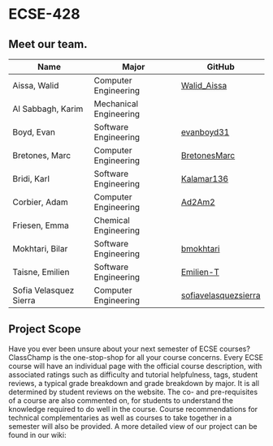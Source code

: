 # ECSE-428

## Meet our team.

| **Name**                    | **Major**                 | **GitHub**                                           | 
|-----------------------------|---------------------------|------------------------------------------------------|
| Aissa, Walid                | Computer Engineering      | [Walid_Aissa](https://github.com/WalidAissa)         | 
| Al Sabbagh, Karim           | Mechanical Engineering    |                                                      |
| Boyd, Evan                  | Software Engineering      | [evanboyd31](https://github.com/evanboyd31)          |
| Bretones, Marc              | Computer Engineering      |[BretonesMarc](https://github.com/bretonesmarc)       | 
| Bridi, Karl                 | Software Engineering      | [Kalamar136](https://github.com/Kalamar136)          |
| Corbier, Adam               | Computer Engineering      | [Ad2Am2](https://github.com/Ad2Am2)                  |  
| Friesen, Emma               | Chemical Engineering      |                                                      |
| Mokhtari, Bilar             | Software Engineering      | [bmokhtari](https://github.com/bmokhtari)            |
| Taisne, Emilien             | Software Engineering      |  [Emilien-T](https://github.com/Emilien-T)           |
| Sofia Velasquez Sierra      | Computer Engineering      | [sofiavelasquezsierra](https://github.com/sofiavelasquezsierra) | 


## Project Scope

Have you ever been unsure about your next semester of ECSE courses? ClassChamp is the one-stop-shop for all your course concerns. Every ECSE course will have an individual page with the official course description, with associated ratings such as difficulty and tutorial helpfulness, tags, student reviews, a typical grade breakdown and grade breakdown by major. It is all determined by student reviews on the website. The co- and pre-requisites of a course are also commented on, for students to understand the knowledge required to do well in the course. Course recommendations for technical complementaries as well as courses to take together in a semester will also be provided.
A more detailed view of our project can be found in our wiki:
